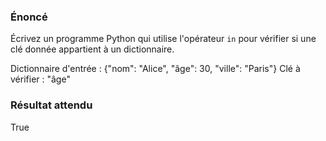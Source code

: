 ### Énoncé

Écrivez un programme Python qui utilise l'opérateur ```in``` pour vérifier si une clé donnée appartient à un dictionnaire.

Dictionnaire d'entrée : {"nom": "Alice", "âge": 30, "ville": "Paris"}
Clé à vérifier : "âge"

### Résultat attendu 

True

